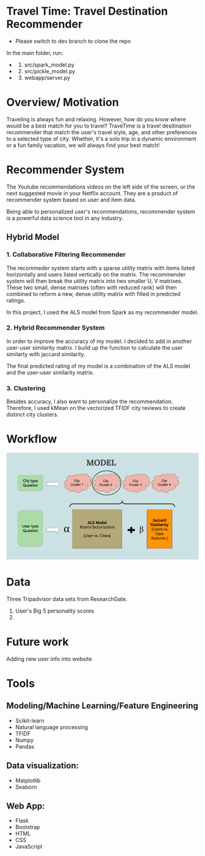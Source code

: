 # Travel Time: Travel Destination Recommender
* Please switch to dev branch to clone the repo

In the main folder,
run:
  * 1) src/spark_model.py
  * 2) src/pickle_model.py
  * 3) webapp/server.py

# Overview/ Motivation
Traveling is always fun and relaxing. However, how do you know where would be a best match for you to travel?
TraveTime is a travel desitination recommender that match the user's travel style, age, and other preferences to a selected type of city. Whether, it's a solo trip in a dynamic environment or a fun family vacation, we will always find your best match!


# Recommender System
The Youtube recommendations videos on the left side of the screen, or the next suggested movie in your Netflix account. They are a product of recommender system based on user and item data.

Being able to personalized user's recommendations, recommender system is a powerful data science tool in any industry.

## Hybrid Model

### 1. Collaborative Filtering Recommender
The recommeder system starts with a sparse utility matrix with items listed horizontally and users listed vertically on the matrix. The recommender system will then break the utility matrix into two smaller U, V matrixes. These two small, dense matrixes (often with reduced rank) will then combined to reform a new, dense utility matrix with filled in predicted ratings.

In this project, I used the ALS model from Spark as my recommender model.

###  2. Hybrid Recommender System
In order to improve the accuracy of my model. I decided to add in another user-user similarity matrix. I build up the function to calculate the user similarty with jaccard similarity.

The final predicted rating of my model is a combination of the ALS model and the user-user similarity matrix.

### 3. Clustering
Besides accuracy, I also want to personalize the recommendation. Therefore, I used kMean on the vectorized TFIDF city reviews  to create distinct city clusters.


# Workflow

![workflow.png](images/workflow.png)


# Data

Three Tripadvisor data sets from ResearchGate.
1) User's Big 5 personality scores
2)



# Future work
Adding new user info into website


# Tools
## Modeling/Machine Learning/Feature Engineering
* Scikit-learn
* Natural language processing
* TFIDF
* Numpy
* Pandas
## Data visualization:
* Matplotlib
* Seaborn
## Web App:
* Flask
* Bootstrap
* HTML
* CSS
* JavaScript
